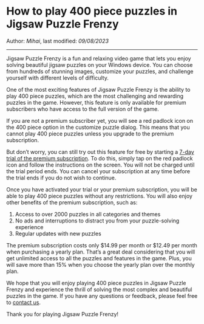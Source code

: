 # How to play 400 piece puzzles in Jigsaw Puzzle Frenzy

Author: *Mihai*, last modified: _09/08/2023_

---

Jigsaw Puzzle Frenzy is a fun and relaxing video game that lets you enjoy solving beautiful jigsaw puzzles on your Windows device. You can choose from hundreds of stunning images, customize your puzzles, and challenge yourself with different levels of difficulty.

One of the most exciting features of Jigsaw Puzzle Frenzy is the ability to play 400 piece puzzles, which are the most challenging and rewarding puzzles in the game. However, this feature is only available for premium subscribers who have access to the full version of the game.

If you are not a premium subscriber yet, you will see a red padlock icon on the 400 piece option in the customize puzzle dialog. This means that you cannot play 400 piece puzzles unless you upgrade to the premium subscription.

But don’t worry, you can still try out this feature for free by starting a [7-day trial of the premium subscription](https://frenzygames.net/custom/premium). To do this, simply tap on the red padlock icon and follow the instructions on the screen. You will not be charged until the trial period ends. You can cancel your subscription at any time before the trial ends if you do not wish to continue.

Once you have activated your trial or your premium subscription, you will be able to play 400 piece puzzles without any restrictions. You will also enjoy other benefits of the premium subscription, such as:

1. Access to over 2000 puzzles in all categories and themes
1. No ads and interruptions to distract you from your puzzle-solving experience
1. Regular updates with new puzzles

The premium subscription costs only $14.99 per month or $12.49 per month when purchasing a yearly plan. That’s a great deal considering that you will get unlimited access to all the puzzles and features in the game. Plus, you will save more than 15% when you choose the yearly plan over the monthly plan.

We hope that you will enjoy playing 400 piece puzzles in Jigsaw Puzzle Frenzy and experience the thrill of solving the most complex and beautiful puzzles in the game. If you have any questions or feedback, please feel free to [contact us](https://frenzygames.net/custom/contact).

Thank you for playing Jigsaw Puzzle Frenzy!